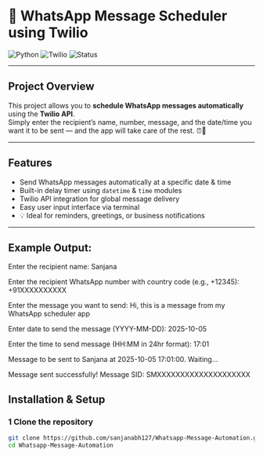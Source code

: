 # 💬 WhatsApp Message Scheduler using Twilio

![Python](https://img.shields.io/badge/Python-3.9%2B-blue?logo=python)
![Twilio](https://img.shields.io/badge/Twilio-API-red?logo=twilio)
![Status](https://img.shields.io/badge/Status-Active-success)

---

##  Project Overview

This project allows you to **schedule WhatsApp messages automatically** using the **Twilio API**.  
Simply enter the recipient’s name, number, message, and the date/time you want it to be sent — and the app will take care of the rest. ⏰💌

---

##  Features

-  Send WhatsApp messages automatically at a specific date & time  
-  Built-in delay timer using `datetime` & `time` modules  
-  Twilio API integration for global message delivery  
-  Easy user input interface via terminal  
- 💡 Ideal for reminders, greetings, or business notifications  

---
## Example Output:
Enter the recipient name: Sanjana

Enter the recipient WhatsApp number with country code (e.g., +12345): +91XXXXXXXXXX

Enter the message you want to send: Hi, this is a message from my WhatsApp scheduler app

Enter date to send the message (YYYY-MM-DD): 2025-10-05

Enter the time to send message (HH:MM in 24hr format): 17:01

Message to be sent to Sanjana at 2025-10-05 17:01:00. Waiting...

Message sent successfully! Message SID: SMXXXXXXXXXXXXXXXXXXXX

##  Installation & Setup

### 1️ Clone the repository
```bash
git clone https://github.com/sanjanabh127/Whatsapp-Message-Automation.git
cd Whatsapp-Message-Automation
